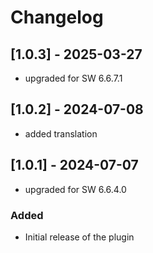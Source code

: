 # Changelog

## [1.0.3] - 2025-03-27
- upgraded for SW 6.6.7.1

## [1.0.2] - 2024-07-08
- added translation

## [1.0.1] - 2024-07-07
- upgraded for SW 6.6.4.0


### Added
- Initial release of the plugin
